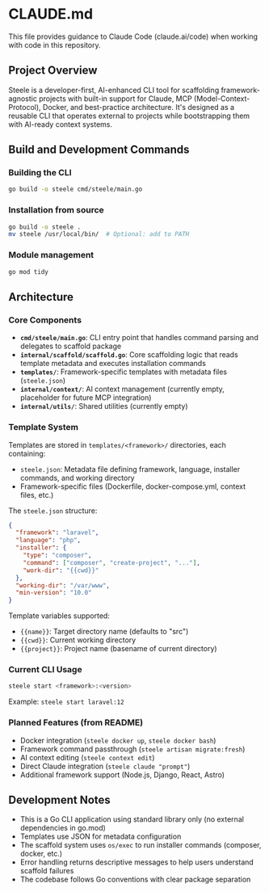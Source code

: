 # CLAUDE.md

This file provides guidance to Claude Code (claude.ai/code) when working with code in this repository.

## Project Overview

Steele is a developer-first, AI-enhanced CLI tool for scaffolding framework-agnostic projects with built-in support for Claude, MCP (Model-Context-Protocol), Docker, and best-practice architecture. It's designed as a reusable CLI that operates external to projects while bootstrapping them with AI-ready context systems.

## Build and Development Commands

### Building the CLI
```bash
go build -o steele cmd/steele/main.go
```

### Installation from source
```bash
go build -o steele .
mv steele /usr/local/bin/  # Optional: add to PATH
```

### Module management
```bash
go mod tidy
```

## Architecture

### Core Components

- **`cmd/steele/main.go`**: CLI entry point that handles command parsing and delegates to scaffold package
- **`internal/scaffold/scaffold.go`**: Core scaffolding logic that reads template metadata and executes installation commands
- **`templates/`**: Framework-specific templates with metadata files (`steele.json`)
- **`internal/context/`**: AI context management (currently empty, placeholder for future MCP integration)
- **`internal/utils/`**: Shared utilities (currently empty)

### Template System

Templates are stored in `templates/<framework>/` directories, each containing:
- `steele.json`: Metadata file defining framework, language, installer commands, and working directory
- Framework-specific files (Dockerfile, docker-compose.yml, context files, etc.)

The `steele.json` structure:
```json
{
  "framework": "laravel",
  "language": "php", 
  "installer": {
    "type": "composer",
    "command": ["composer", "create-project", "..."],
    "work-dir": "{{cwd}}"
  },
  "working-dir": "/var/www",
  "min-version": "10.0"
}
```

Template variables supported:
- `{{name}}`: Target directory name (defaults to "src")
- `{{cwd}}`: Current working directory 
- `{{project}}`: Project name (basename of current directory)

### Current CLI Usage
```bash
steele start <framework>:<version>
```

Example: `steele start laravel:12`

### Planned Features (from README)
- Docker integration (`steele docker up`, `steele docker bash`)
- Framework command passthrough (`steele artisan migrate:fresh`)
- AI context editing (`steele context edit`)
- Direct Claude integration (`steele claude "prompt"`)
- Additional framework support (Node.js, Django, React, Astro)

## Development Notes

- This is a Go CLI application using standard library only (no external dependencies in go.mod)
- Templates use JSON for metadata configuration
- The scaffold system uses `os/exec` to run installer commands (composer, docker, etc.)
- Error handling returns descriptive messages to help users understand scaffold failures
- The codebase follows Go conventions with clear package separation